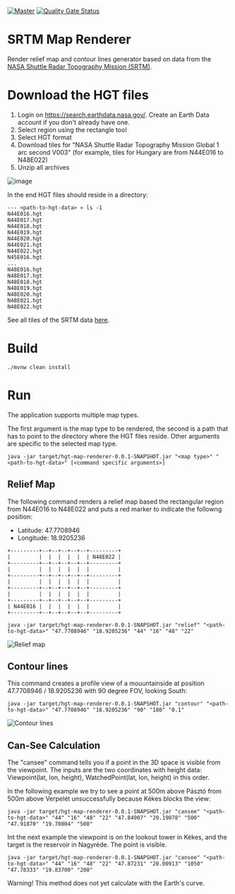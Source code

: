 [![Master](https://github.com/dodie/srtm-map-renderer/actions/workflows/master.yml/badge.svg)](https://github.com/dodie/srtm-map-renderer/actions/workflows/master.yml)
[![Quality Gate Status](https://sonarcloud.io/api/project_badges/measure?project=dodie_srtm-map-renderer&metric=alert_status)](https://sonarcloud.io/dashboard?id=dodie_srtm-map-renderer)

# SRTM Map Renderer

Render relief map and contour lines generator based on data from the [NASA Shuttle Radar Topography Mission (SRTM)](https://www2.jpl.nasa.gov/srtm/cbanddataproducts.html).

# Download the HGT files

1. Login on https://search.earthdata.nasa.gov/. Create an Earth Data account if you don't already have one.
2. Select region using the rectangle tool
3. Select HGT format
4. Download tiles for "NASA Shuttle Radar Topography Mission Global 1 arc second V003" (for example, tiles for Hungary are from N44E016 to N48E022)
5. Unzip all archives

![image](https://user-images.githubusercontent.com/1114220/136703447-768805b7-7018-4b4f-90e8-e470583a2960.png)

In the end HGT files should reside in a directory:

```
--- <path-to-hgt-data> » ls -1
N44E016.hgt
N44E017.hgt
N44E018.hgt
N44E019.hgt
N44E020.hgt
N44E021.hgt
N44E022.hgt
N45E016.hgt
...
N48E016.hgt
N48E017.hgt
N48E018.hgt
N48E019.hgt
N48E020.hgt
N48E021.hgt
N48E022.hgt
```

See all tiles of the SRTM data [here](https://www2.jpl.nasa.gov/srtm/images/SRTM_2-24-2016.gif).

# Build

```
./mvnw clean install
```

# Run

The application supports multiple map types. 

The first argument is the map type to be rendered, the second is a path that has to point to the directory where the HGT files reside.
Other arguments are specific to the selected map type.

```
java -jar target/hgt-map-renderer-0.0.1-SNAPSHOT.jar "<map type>" "<path-to-hgt-data>" [<command specific arguments>]
```


## Relief Map

The following command renders a relief map based the rectangular region from N44E016 to N48E022 and puts a red marker to indicate the followng position:
- Latitude: 47.7708946
- Longitude: 18.9205236

```
+---------+--+--+--+--+--+---------+
|         |  |  |  |  |  | N48E022 |
+---------+--+--+--+--+--+---------+
|         |  |  |  |  |  |         |
+---------+--+--+--+--+--+---------+
|         |  |  |  |  |  |         |
+---------+--+--+--+--+--+---------+
|         |  |  |  |  |  |         |
+---------+--+--+--+--+--+---------+
| N44E016 |  |  |  |  |  |         |
+---------+--+--+--+--+--+---------+
```

```
java -jar target/hgt-map-renderer-0.0.1-SNAPSHOT.jar "relief" "<path-to-hgt-data>" "47.7708946" "18.9205236" "44" "16" "48" "22"
```

![Relief map](https://github.com/dodie/hgt-map-renderer/blob/master/docs/reliefmap.png "Relief map")

## Contour lines

This command creates a profile view of a mouuntainside at position 47.7708946 / 18.9205236 with 90 degree FOV, looking South:

```
java -jar target/hgt-map-renderer-0.0.1-SNAPSHOT.jar "contour" "<path-to-hgt-data>" "47.7708946" "18.9205236" "90" "180" "0.1"
```
  
![Contour lines](https://github.com/dodie/hgt-map-renderer/blob/master/docs/contour.png "Contour lines")

## Can-See Calculation

The "cansee" command tells you if a point in the 3D space is visible from the viewpoint.
The inputs are the two coordinates with height data: Viewpoint(lat, lon, height), WatchedPoint(lat, lon, height) in this order.

In the following example we try to see a point at 500m above Pásztó from 500m above Verpelét unsuccessfully because Kékes blocks the view:
```
java -jar target/hgt-map-renderer-0.0.1-SNAPSHOT.jar "cansee" "<path-to-hgt-data>" "44" "16" "48" "22" "47.84907" "20.19078" "500" "47.91870" "19.70804" "500"
```

Int the next example the viewpoint is on the lookout tower in Kékes, and the target is the reservoir in Nagyréde.
The point is visible.
```
java -jar target/hgt-map-renderer-0.0.1-SNAPSHOT.jar "cansee" "<path-to-hgt-data>" "44" "16" "48" "22" "47.87231" "20.00913" "1050" "47.78333" "19.83700" "200"
```

Warning! This method does not yet calculate with the Earth's curve. 